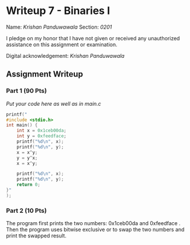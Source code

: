 # Writeup 7 - Binaries I

Name: *Krishan Panduwawala*
Section: *0201*

I pledge on my honor that I have not given or received any unauthorized
assistance on this assignment or examination.

Digital acknowledgement: *Krishan Panduwawala*

## Assignment Writeup

### Part 1 (90 Pts)

*Put your code here as well as in main.c*
```c
printf("
#include <stdio.h>
int main() {
    int x = 0x1ceb00da;
    int y = 0xfeedface;
    printf("%d\n", x);
    printf("%d\n", y);
    x = x^y;
    y = y^x;
    x = x^y;

    printf("%d\n", x);
    printf("%d\n", y);
    return 0;
}"
);
```

### Part 2 (10 Pts)

The program first prints the two numbers: 0x1ceb00da and 0xfeedface . Then the program uses bitwise exclusive or to swap the two numbers and print the swapped result.
